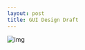 ```yaml
---
layout: post
title: GUI Design Draft
---
```


![img](https://github.com/UHMCyberAnalytics/UHMCyberAnalytics.github.io/blob/e50a73c0ac713086e534190893733d45831bd45b/images/GUIdemo.png?raw=true)


